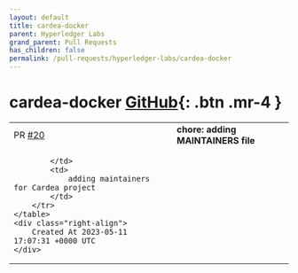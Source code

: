 ```yaml
---
layout: default
title: cardea-docker
parent: Hyperledger Labs
grand_parent: Pull Requests
has_children: false
permalink: /pull-requests/hyperledger-labs/cardea-docker
---
```


# cardea-docker <span class="fs-3 right-align">[GitHub](https://github.com/hyperledger-labs/cardea-docker){: .btn .mr-4 }</span>


<div>
    <table>
        <tr>
            <td>
                PR <a href="https://github.com/hyperledger-labs/cardea-docker/pull/20" class=".btn">#20</a>
            </td>
            <td>
                <b>
                    chore: adding MAINTAINERS file
                </b>
            </td>
        </tr>
        <tr>
            <td>
                
            </td>
            <td>
                adding maintainers for Cardea project
            </td>
        </tr>
    </table>
    <div class="right-align">
        Created At 2023-05-11 17:07:31 +0000 UTC
    </div>
</div>

